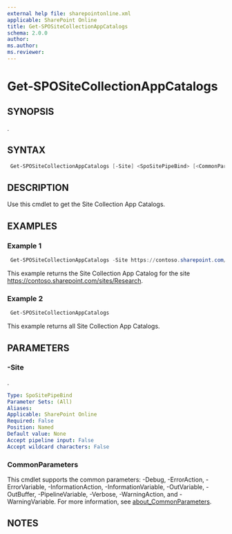 ```yaml
---
external help file: sharepointonline.xml
applicable: SharePoint Online
title: Get-SPOSiteCollectionAppCatalogs
schema: 2.0.0
author: 
ms.author: 
ms.reviewer:
---
```


# Get-SPOSiteCollectionAppCatalogs

## SYNOPSIS

.

## SYNTAX

```powershell
 Get-SPOSiteCollectionAppCatalogs [-Site] <SpoSitePipeBind> [<CommonParameters>]
```

## DESCRIPTION

Use this cmdlet to get the Site Collection App Catalogs.

## EXAMPLES

### Example 1

```powershell
 Get-SPOSiteCollectionAppCatalogs -Site https://contoso.sharepoint.com/sites/Research
```

This example returns the Site Collection App Catalog for the site https://contoso.sharepoint.com/sites/Research.

### Example 2

```powershell
 Get-SPOSiteCollectionAppCatalogs
```

This example returns all Site Collection App Catalogs.

## PARAMETERS

### -Site

.

```yaml
Type: SpoSitePipeBind
Parameter Sets: (All)
Aliases: 
Applicable: SharePoint Online
Required: False
Position: Named
Default value: None
Accept pipeline input: False
Accept wildcard characters: False
```

### CommonParameters

This cmdlet supports the common parameters: -Debug, -ErrorAction, -ErrorVariable, -InformationAction, -InformationVariable, -OutVariable, -OutBuffer, -PipelineVariable, -Verbose, -WarningAction, and -WarningVariable. For more information, see [about_CommonParameters](https://go.microsoft.com/fwlink/p/?LinkID=113216).

## NOTES
